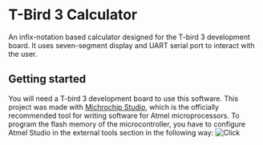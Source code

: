 # T-Bird 3 Calculator
An infix-notation based calculator designed for the T-bird 3 development board. It uses seven-segment display and UART serial port to interact with the user.

## Getting started
You will need a T-bird 3 development board to use this software.
This project was made with [Michrochip Studio](https://www.microchip.com/en-us/development-tools-tools-and-software/microchip-studio-for-avr-and-sam-devices), which is the officially recommended tool for writing software for Atmel microprocessors. 
To program the flash memory of the microcontroller, you have to configure Atmel Studio in the external tools section in the following way:
![Click](https://i.imgur.com/f8NrScL.png)
